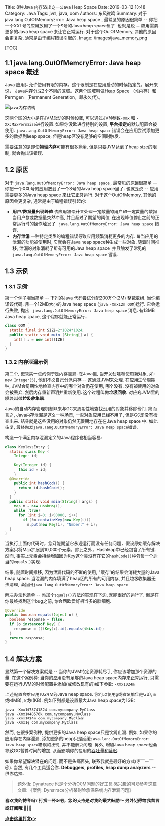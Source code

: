 Title: 8种Java 内存溢出之一:Java Heap Space
Date: 2019-03-12 10:48
Category: Java
Tags: jvm, java, oom
Authors: 东风微鸣
Summary: 对于 java.lang.OutOfMemoryError: Java heap space , 最常见的原因很简单 -- 你把一个XXL号的应用放到了一个S号的Java heap space里了. 也就是说 -- 应用需要更多的Java heap space 来让它正常运行. 对于这个OutOfMemory, 其他的原因会更复杂, 通常是由于编程错误引起的.
Image: /images/java_memory.png

[TOC]

## 1.1  java.lang.OutOfMemoryError: Java heap space 概述

Java 应用只允许使用有限的内存。这个限制是在应用启动的时候指定的。展开来说， Java内存分成2个不同的区域。这两个区域叫做Heap Space （堆内存）和 Permgen （Permanent Generation，即永久代）。

![java内存结构]({static}/images/java_memory.png)

这两个区的大小是在JVM启动的时候设置, 可以通过JVM参数`-Xmx` 和 `-XX:MaxPermSize`进行设置. 如果你没欧进行特别的设置, **平台指定**的默认配置会被使用.
`java.lang.OutOfMemoryError: Java heap space` 错误会在应用尝试添加更多的数据到heap space, 但是heap区没有足够的空间时触发.

需要注意的是即使**物理内存**可能有很多剩余, 但是只要JVM达到了heap size的限制, 就会抛出该错误.

## 1.2 原因

对于 `java.lang.OutOfMemoryError: Java heap space` , 最常见的原因很简单 -- 你把一个XXL号的应用放到了一个S号的Java heap space里了. 也就是说 -- 应用需要更多的Java heap space 来让它正常运行. 对于这个OutOfMemory, 其他的原因会更复杂, 通常是由于编程错误引起的:

 

- **用户/数据量出现峰值** 该应用被设计来处理一定数量的用户和一定数量的数据. 当用户数或数据量突然冲高, 并且超过了期望的阈值, 在出现峰值停止之前的正常运行时的操作触发了 ` java.lang.OutOfMemoryError: Java heap space` 错误.
- **内存泄漏** 一种特定类型的编程错误导致应用频繁消耗更多的内存. 每当应用的泄漏的功能被使用时, 它就会在Java heap space种生成一些对象. 随着时间推移, 泄漏的对象消耗了所有可用的Java heap space, 并且触发了常见的` java.lang.OutOfMemoryError: Java heap space`  错误.

## 1.3 示例

### 1.3.1 示例1

第一个例子相当简单 -- 下列的Java 代码尝试分配200万个(2M) 整数数组. 当你编译该代码, 用一个12MB大小的Java heap space (`java -Xmx12m OOM`)运行. 它会运行失败, 抛出 ` java.lang.OutOfMemoryError: Java heap space`  消息. 有13MB Java heap space, 这个程序就能正常运行...

```Java
class OOM {
  static final int SIZE=2*1024*1024;
  public static void main (String[] a) {
    int[] i = new int[SIZE]
  }
}
```

### 1.3.2 内存泄漏示例

第二个, 更现实一点的例子是内存泄漏. 在Java里, 当开发创建和使用新对象, 如: `new Integer(5)`, 他们不必自己分派内存 -- 这通过JVM来处理. 在应用生命周期种, JVM会周期性地检查内存中的哪个对象仍在使用, 哪个没有. 没有被使用的对象会被丢弃, 然后内存重新声明并重新使用. 这个过程叫做**垃圾回收**. 对应的JVM里的模块叫做**垃圾收集器**.

Java的自动内存管理机制以来与GC来周期性地查找没用的对象并移除他们. 简而言之, Java内存泄漏是这么一种场景, 一些对象应用已经不用了, 但是GC却没有检查出来. 结果就是这些没用的对象仍然无限期地存在在Java heap space 中. 如此往复, 最终触发`java.lang.OutOfMemoryError: Java heap space`错误.

构造一个满足内存泄漏定义的Java程序也相当容易:

```Java
class KeylessEntry {
  static class Key {
    Integer id;
 
    Key(Integer id) {
      this.id = id;
    }
  @Override
    public int hashCode() {
      return id.hashCode();
    }
  }
  public static void main(String[] args) {
    Map m = new HashMap();
    while (true)
      for (int i=0; i<10000, i++)
        if (!m.containsKey(new Key(i)))
          m.put(new Key(i), "Nmber:" + i);
  }
}
```

当执行上面的代码时，您可能期望它永远运行而没有任何问题，假设原始缓存解决方案只将Map扩展到10,000个元素，除此之外，HashMap中已经包含了所有键. 然而, 事实上元素会持续增加因为Key这个类没有在它的`hashCode()`种包含一个适当的`equals()`实现.

结果, 随着时间推移, 因为泄漏代码的不断的使用, "缓存"的结果会消耗大量的Java heap space. 当泄漏的内存填满了heap区的所有的可用内存, 并且垃圾收集器无法清理, 会抛出`java.lang.OutOfMemoryError: Java heap space`.

解决办法也简单 -- 添加个`equals()`方法的实现在下边, 就能很好的运行了. 但是在你最终找到这个bug之前, 你会西欧爱好相当多的脑细胞.

```Java
@Override
public boolean equals(Object o) {
  boolean response = false;
  if (o instanceof Key) {
    response = (((Key)o).id).equals(this.id);
  }
  return response;
}
```

## 1.4 解决方案

显然第一个解决方案就是 -- 当你的JVM特定资源耗尽了, 你应该增加那个资源的量. 在这个案例种: 当你的应用没有足够的Java heap space内存来正常运行, 只需要在运行JVM的时候配置并添加(或修改现有的)如下参数:
`-Xmx1024m`

上述配置会给应用1024M的Java heap space. 你可以使用`g`或者`G`(单位是GB), `m`或`M`(MB), `k`或`K`(KB). 例如下列都是设置最大Java heap space为1GB:

```
java -Xmx1073741824 com.mycompany.MyClass
java -Xmx1048576k com.mycompany.MyClass
java -Xmx1024m com.mycompany.MyClass
java -Xmx1g com.mycompany.MyClass
```

然而, 在很多案例种, 提供更多的Java heap space只是饮鸩止渴. 例如, 如果你的应用存在内存泄漏, 添加更多的heap只是延缓`java.lang.OutOfMemoryError: Java heap space`错误的出现, 并不能解决问题. 另外, 增加Java heap space也会导致GC暂停时间的增加, 从而影响你的应用的[吞吐量和延迟](https://plumbr.eu/blog/gc-impact-on-throughput-and-latency).

如果你希望解决潜在的问题, 而不是头痛医头, 联系我就是最好的方式(＠￣ー￣＠). 当然, 有几个工具适合你. **Debuggers**, **profiles**, **heap dump analyzers** -- 供你选择.

> 题外话:
> Dynatrace 也是个分析OOM问题的好工具.感兴趣的可以参考这篇文章:
> 《案例: Dynatrace分析某财险承保系统内存泄漏问题》

**喜欢我的博客吗? 打赏一杯:coffee:吧。您的支持是对我的最大鼓励～ 另外记得给我留言或订阅哦 :tada::tada::tada:**

**[点击这里打赏:point_right:]({filename}/pages/About.md)**
